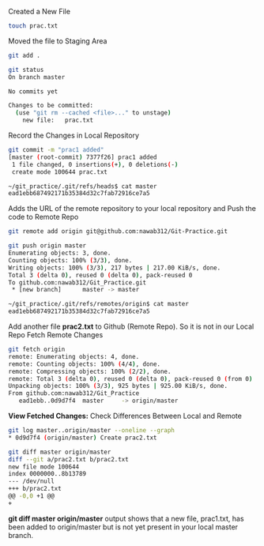 Created a New File
```bash
touch prac.txt
```
Moved the file to Staging Area
```bash
git add .
```
```bash
git status
On branch master

No commits yet

Changes to be committed:
  (use "git rm --cached <file>..." to unstage)
	new file:   prac.txt
```
Record the Changes in Local Repository
```bash
git commit -m "prac1 added"
[master (root-commit) 7377f26] prac1 added
 1 file changed, 0 insertions(+), 0 deletions(-)
 create mode 100644 prac.txt
```
```bash
~/git_practice/.git/refs/heads$ cat master 
ead1ebb687492171b35384d32c7fab72916ce7a5
```
Adds the URL of the remote repository to your local repository and Push the code to Remote Repo
```bash
git remote add origin git@github.com:nawab312/Git-Practice.git
```
```bash
git push origin master
Enumerating objects: 3, done.
Counting objects: 100% (3/3), done.
Writing objects: 100% (3/3), 217 bytes | 217.00 KiB/s, done.
Total 3 (delta 0), reused 0 (delta 0), pack-reused 0
To github.com:nawab312/Git_Practice.git
 * [new branch]      master -> master
```
```bash
~/git_practice/.git/refs/remotes/origin$ cat master 
ead1ebb687492171b35384d32c7fab72916ce7a5
```
Add another file **prac2.txt** to Github (Remote Repo). So it is not in our Local Repo
Fetch Remote Changes
```bash
git fetch origin
remote: Enumerating objects: 4, done.
remote: Counting objects: 100% (4/4), done.
remote: Compressing objects: 100% (2/2), done.
remote: Total 3 (delta 0), reused 0 (delta 0), pack-reused 0 (from 0)
Unpacking objects: 100% (3/3), 925 bytes | 925.00 KiB/s, done.
From github.com:nawab312/Git_Practice
   ead1ebb..0d9d7f4  master     -> origin/master
```
**View Fetched Changes:** Check Differences Between Local and Remote
```bash
git log master..origin/master --oneline --graph
* 0d9d7f4 (origin/master) Create prac2.txt
```
```bash
git diff master origin/master
diff --git a/prac2.txt b/prac2.txt
new file mode 100644
index 0000000..8b13789
--- /dev/null
+++ b/prac2.txt
@@ -0,0 +1 @@
+
```
**git diff master origin/master** output shows that a new file, prac1.txt, has been added to origin/master but is not yet present in your local master branch.

